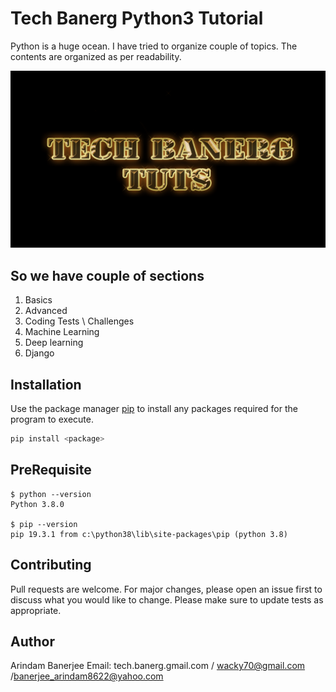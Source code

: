 # Tech Banerg Python3 Tutorial

Python is a huge ocean. I have tried to organize couple of topics.
The contents are organized as per readability.

<p align="center">
  <img src="./screenshots/logo.png" alt="Size Limit CLI" width="738">
</p>

**So we have couple of  sections**
---
1. Basics
2. Advanced
3. Coding Tests \ Challenges
4. Machine Learning
5. Deep learning
6. Django

**Installation**
---

Use the package manager [pip](https://pip.pypa.io/en/stable/) to install any packages required for the 
program to execute.

```bash
pip install <package>
```
**PreRequisite**
---

```
$ python --version
Python 3.8.0

$ pip --version
pip 19.3.1 from c:\python38\lib\site-packages\pip (python 3.8)

```


**Contributing**
---
Pull requests are welcome. For major changes, please open an issue first to discuss what you would like to change.
Please make sure to update tests as appropriate.

**Author**
---
Arindam Banerjee 
Email:  tech.banerg.gmail.com / wacky70@gmail.com /banerjee_arindam8622@yahoo.com



